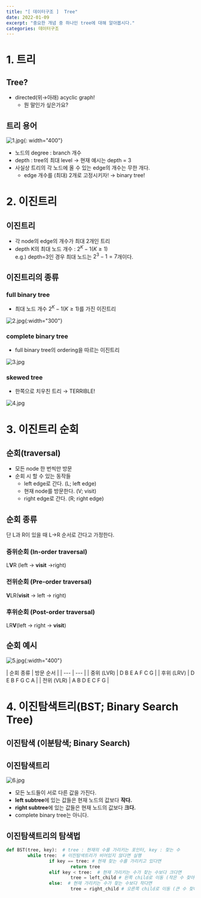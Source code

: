 ```yaml
---
title: "[ 데이터구조 ]  Tree"
date: 2022-01-09
excerpt: "중요한 개념 중 하나인 tree에 대해 알아봅시다."
categories: 데이터구조
---
```



# 1. 트리
## Tree?
- directed(위→아래) acyclic graph!
    - 뭔 말인가 싶은가요?

## 트리 용어
![1.jpg](/assets/images/posts/2022-01-09/tree/1.jpg){: width="400"}

- 노드의 degree : branch 개수
- depth : tree의 최대 level → 현재 예시는 depth = 3
- 사실상 트리의 각 노드에 올 수 있는 edge의 개수는 무한 개다.
    - edge 개수를 (최대) 2개로 고정시키자! → binary tree!




# 2. 이진트리
## 이진트리
- 각 node의 edge의 개수가 최대 2개인 트리
- depth K의 최대 노드 개수 : $2^K-1 (K≥1)$  
    e.g.) depth=3인 경우 최대 노드는 $2^3-1=7$개이다.

## 이진트리의 종류

### full binary tree
- 최대 노드 개수 $2^K-1 (K≥1)$를 가진 이진트리

![2.jpg](/assets/images/posts/2022-01-09/tree/2.jpg){:width="300"}

### complete binary tree
- full binary tree의 ordering을 따르는 이진트리

![3.jpg](/assets/images/posts/2022-01-09/tree/3.jpg)

### skewed tree
- 한쪽으로 치우친 트리 → TERRIBLE!

![4.jpg](/assets/images/posts/2022-01-09/tree/4.jpg)




# 3. 이진트리 순회
## 순회(traversal)
- 모든 node 한 번씩만 방문
- 순회 시 할 수 있는 동작들
    - left edge로 간다. (L; left edge)
    - 현재 node를 방문한다. (V; visit)
    - right edge로 간다. (R; right edge)

## 순회 종류 
단 L과 R이 있을 때 L→R 순서로 간다고 가정한다.

### 중위순회 (In-order traversal)
L**V**R (left → **visit** →right)

### 전위순회 (Pre-order traversal)
**V**LR(**visit** → left → right)

### 후위순회 (Post-order traversal)
LR**V**(left → right → **visit**)

## 순회 예시
![5.jpg](/assets/images/posts/2022-01-09/tree/5.jpg){:width="400"}

| 순회 종류 | 방문 순서 |
    | --- | --- |
    | 중위 (LVR) | D B E A F C G |
    | 후위 (LRV) | D E B F G C A |
    | 전위 (VLR) | A B D E C F G |



# 4. 이진탐색트리(BST; Binary Search Tree)
## 이진탐색 (이분탐색; Binary Search)

## 이진탐색트리
![6.jpg](/assets/images/posts/2022-01-09/tree/6.jpg)

- 모든 노드들이 서로 다른 값을 가진다.
- **left subtree**에 있는 값들은 현재 노드의 값보다 **작다.**
- **right subtree**에 있는 값들은 현재 노드의 값보다 **크다.**
- complete binary tree는 아니다.

## 이진탐색트리의 탐색법

```python
def BST(tree, key):  # tree : 현재의 수를 가리키는 포인터, key : 찾는 수
        while tree:  # 이진탐색트리가 비어있지 않다면 실행
                if key == tree: # 현재 찾는 수를 가리키고 있다면
                        return tree
                elif key < tree:  # 현재 가리키는 수가 찾는 수보다 크다면
                        tree = left_child # 왼쪽 child로 이동 (작은 수 찾아야 한다.)
                else:  # 현재 가리키는 수가 찾는 수보다 작다면
                        tree = right_child # 오른쪽 child로 이동 (큰 수 찾아야 한다.)
```
